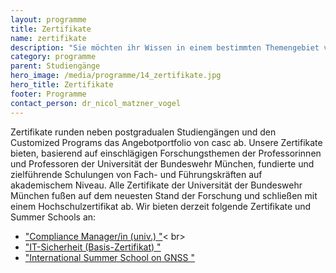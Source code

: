 ```yaml
---
layout: programme
title: Zertifikate
name: zertifikate
description: "Sie möchten ihr Wissen in einem bestimmten Themengebiet vertiefen? Mit unseren Zertifikaten qualifizieren Sie sich gezielt für herausfordernde Aufgaben und werden Experte auf diesem Gebiet."
category: programme
parent: Studiengänge
hero_image: /media/programme/14_zertifikate.jpg
hero_title: Zertifikate
footer: Programme
contact_person: dr_nicol_matzner_vogel
---
```

 

Zertifikate runden neben postgradualen Studiengängen und den Customized Programs das Angebotportfolio von casc ab. Unsere Zertifikate bieten, basierend auf einschlägigen Forschungsthemen der Professorinnen und Professoren der Universität der Bundeswehr München, fundierte und zielführende Schulungen von Fach- und Führungskräften auf akademischem Niveau. Alle Zertifikate der Universität der Bundeswehr München fußen auf dem neuesten Stand der Forschung und schließen mit einem Hochschulzertifikat ab. Wir bieten derzeit folgende Zertifikate und Summer Schools an:

  * <a href="https://www.unibw.de/casc/zertifikate/compliance-manager">"Compliance Manager/in (univ.) "</a>< br>
  * <a href="https://www.unibw.de/casc/zertifikate/it-sicherheit">"IT-Sicherheit (Basis-Zertifikat) "</a><br>
  * <a href="file:///Users/nielsen/Downloads/Announcement_ESA_JRC_Summerschool_2016.pdf">"International Summer School on GNSS "</a><br>

